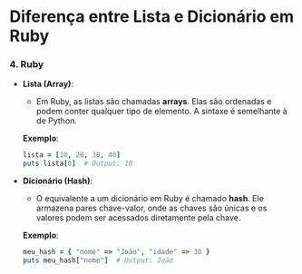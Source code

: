 # Diferença entre Lista e Dicionário em Ruby

### 4. **Ruby**

- **Lista (Array)**:
  - Em Ruby, as listas são chamadas **arrays**. Elas são ordenadas e podem conter qualquer tipo de elemento. A sintaxe é semelhante à de Python.
  
  **Exemplo**:
  ```ruby
  lista = [10, 20, 30, 40]
  puts lista[0]  # Output: 10
  ```

- **Dicionário (Hash)**:
  - O equivalente a um dicionário em Ruby é chamado **hash**. Ele armazena pares chave-valor, onde as chaves são únicas e os valores podem ser acessados diretamente pela chave.

  **Exemplo**:
  ```ruby
  meu_hash = { "nome" => "João", "idade" => 30 }
  puts meu_hash["nome"]  # Output: João
  ```

